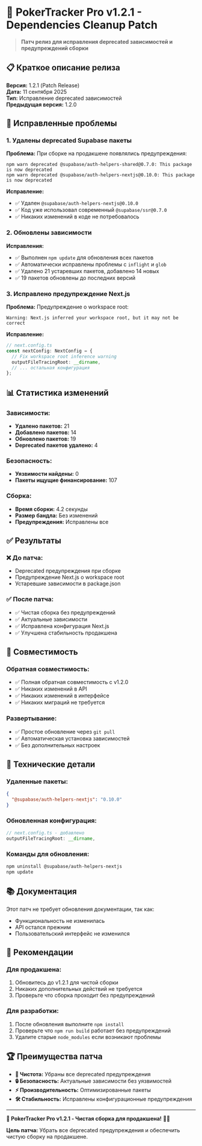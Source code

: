 # 🔧 PokerTracker Pro v1.2.1 - Dependencies Cleanup Patch

> **Патч релиз для исправления deprecated зависимостей и предупреждений сборки**

## 📋 Краткое описание релиза

**Версия:** 1.2.1 (Patch Release)  
**Дата:** 11 сентября 2025  
**Тип:** Исправление deprecated зависимостей  
**Предыдущая версия:** 1.2.0

## 🚨 Исправленные проблемы

### **1. Удалены deprecated Supabase пакеты**

**Проблема:** При сборке на продакшене появлялись предупреждения:
```
npm warn deprecated @supabase/auth-helpers-shared@0.7.0: This package is now deprecated
npm warn deprecated @supabase/auth-helpers-nextjs@0.10.0: This package is now deprecated
```

**Исправление:**
- ✅ Удален `@supabase/auth-helpers-nextjs@0.10.0`
- ✅ Код уже использовал современный `@supabase/ssr@0.7.0`
- ✅ Никаких изменений в коде не потребовалось

### **2. Обновлены зависимости**

**Исправления:**
- ✅ Выполнен `npm update` для обновления всех пакетов
- ✅ Автоматически исправлены проблемы с `inflight` и `glob`
- ✅ Удалено 21 устаревших пакетов, добавлено 14 новых
- ✅ 19 пакетов обновлены до последних версий

### **3. Исправлено предупреждение Next.js**

**Проблема:** Предупреждение о workspace root:
```
Warning: Next.js inferred your workspace root, but it may not be correct
```

**Исправление:**
```typescript
// next.config.ts
const nextConfig: NextConfig = {
  // Fix workspace root inference warning
  outputFileTracingRoot: __dirname,
  // ... остальная конфигурация
};
```

## 📊 Статистика изменений

### **Зависимости:**
- **Удалено пакетов:** 21
- **Добавлено пакетов:** 14  
- **Обновлено пакетов:** 19
- **Deprecated пакетов удалено:** 4

### **Безопасность:**
- **Уязвимости найдены:** 0
- **Пакеты ищущие финансирование:** 107

### **Сборка:**
- **Время сборки:** 4.2 секунды
- **Размер бандла:** Без изменений
- **Предупреждения:** Исправлены все

## ✅ Результаты

### **❌ До патча:**
- Deprecated предупреждения при сборке
- Предупреждение Next.js о workspace root
- Устаревшие зависимости в package.json

### **✅ После патча:**
- ✅ Чистая сборка без предупреждений
- ✅ Актуальные зависимости
- ✅ Исправлена конфигурация Next.js
- ✅ Улучшена стабильность продакшена

## 🚀 Совместимость

### **Обратная совместимость:**
- ✅ Полная обратная совместимость с v1.2.0
- ✅ Никаких изменений в API
- ✅ Никаких изменений в интерфейсе
- ✅ Никаких миграций не требуется

### **Развертывание:**
- ✅ Простое обновление через `git pull`
- ✅ Автоматическая установка зависимостей
- ✅ Без дополнительных настроек

## 🔧 Технические детали

### **Удаленные пакеты:**
```json
{
  "@supabase/auth-helpers-nextjs": "0.10.0"
}
```

### **Обновленная конфигурация:**
```typescript
// next.config.ts - добавлено
outputFileTracingRoot: __dirname,
```

### **Команды для обновления:**
```bash
npm uninstall @supabase/auth-helpers-nextjs
npm update
```

## 📚 Документация

Этот патч не требует обновления документации, так как:
- Функциональность не изменилась
- API остался прежним
- Пользовательский интерфейс не изменился

## 🎯 Рекомендации

### **Для продакшена:**
1. Обновитесь до v1.2.1 для чистой сборки
2. Никаких дополнительных действий не требуется
3. Проверьте что сборка проходит без предупреждений

### **Для разработки:**
1. После обновления выполните `npm install`
2. Проверьте что `npm run build` работает без предупреждений
3. Удалите старые `node_modules` если возникают проблемы

## 🏆 Преимущества патча

- **🧹 Чистота:** Убраны все deprecated предупреждения
- **🔒 Безопасность:** Актуальные зависимости без уязвимостей
- **⚡ Производительность:** Оптимизированные пакеты
- **🛠️ Стабильность:** Исправлены конфигурационные предупреждения

---

**🔧 PokerTracker Pro v1.2.1 - Чистая сборка для продакшена!** 🎰✨

**Цель патча:** Убрать все deprecated предупреждения и обеспечить чистую сборку на продакшене.

